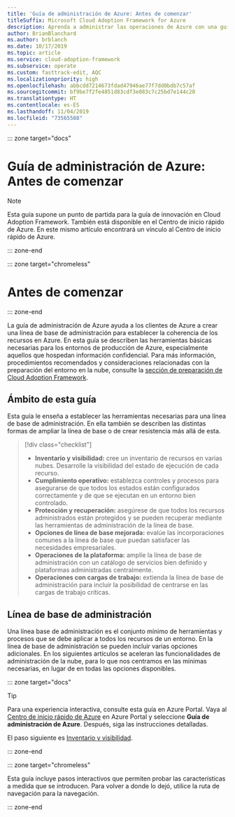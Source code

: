 ```yaml
---
title: 'Guía de administración de Azure: Antes de comenzar'
titleSuffix: Microsoft Cloud Adoption Framework for Azure
description: Aprenda a administrar las operaciones de Azure con una guía detallada.
author: BrianBlanchard
ms.author: brblanch
ms.date: 10/17/2019
ms.topic: article
ms.service: cloud-adoption-framework
ms.subservice: operate
ms.custom: fasttrack-edit, AQC
ms.localizationpriority: high
ms.openlocfilehash: abbcdd7214673fdad47946ae77f7dd0bdb7c57af
ms.sourcegitcommit: bf9be7f2fe4851d83cdf3e083c7c25bd7e144c20
ms.translationtype: HT
ms.contentlocale: es-ES
ms.lasthandoff: 11/04/2019
ms.locfileid: "73565508"
---
```

::: zone target="docs"

# <a name="azure-management-guide-before-you-start"></a>Guía de administración de Azure: Antes de comenzar

> [!NOTE]
> Esta guía supone un punto de partida para la guía de innovación en Cloud Adoption Framework. También está disponible en el Centro de inicio rápido de Azure. En este mismo artículo encontrará un vínculo al Centro de inicio rápido de Azure.

::: zone-end

::: zone target="chromeless"

# <a name="before-you-start"></a>Antes de comenzar

::: zone-end

La guía de administración de Azure ayuda a los clientes de Azure a crear una línea de base de administración para establecer la coherencia de los recursos en Azure. En esta guía se describen las herramientas básicas necesarias para los entornos de producción de Azure, especialmente aquellos que hospedan información confidencial. Para más información, procedimientos recomendados y consideraciones relacionadas con la preparación del entorno en la nube, consulte la [sección de preparación de Cloud Adoption Framework](../index.md).

## <a name="scope-of-this-guide"></a>Ámbito de esta guía

Esta guía le enseña a establecer las herramientas necesarias para una línea de base de administración. En ella también se describen las distintas formas de ampliar la línea de base o de crear resistencia más allá de esta.

> [!div class="checklist"]
>
> - **Inventario y visibilidad:** cree un inventario de recursos en varias nubes. Desarrolle la visibilidad del estado de ejecución de cada recurso.
> - **Cumplimiento operativo:** establezca controles y procesos para asegurarse de que todos los estados están configurados correctamente y de que se ejecutan en un entorno bien controlado.
> - **Protección y recuperación:** asegúrese de que todos los recursos administrados están protegidos y se pueden recuperar mediante las herramientas de administración de la línea de base.
> - **Opciones de línea de base mejorada:** evalúe las incorporaciones comunes a la línea de base que puedan satisfacer las necesidades empresariales.
> - **Operaciones de la plataforma:** amplíe la línea de base de administración con un catálogo de servicios bien definido y plataformas administradas centralmente.
> - **Operaciones con cargas de trabajo:** extienda la línea de base de administración para incluir la posibilidad de centrarse en las cargas de trabajo críticas.

## <a name="management-baseline"></a>Línea de base de administración

Una línea base de administración es el conjunto mínimo de herramientas y procesos que se debe aplicar a todos los recursos de un entorno. En la línea de base de administración se pueden incluir varias opciones adicionales. En los siguientes artículos se aceleran las funcionalidades de administración de la nube, para lo que nos centramos en las mínimas necesarias, en lugar de en todas las opciones disponibles.

::: zone target="docs"

> [!TIP]
> Para una experiencia interactiva, consulte esta guía en Azure Portal. Vaya al [Centro de inicio rápido de Azure](https://portal.azure.com/?feature.quickstart=true#blade/Microsoft_Azure_Resources/QuickstartCenterBlade) en Azure Portal y seleccione **Guía de administración de Azure**. Después, siga las instrucciones detalladas.

El paso siguiente es [Inventario y visibilidad](./inventory.md).

::: zone-end

::: zone target="chromeless"

Esta guía incluye pasos interactivos que permiten probar las características a medida que se introducen. Para volver a donde lo dejó, utilice la ruta de navegación para la navegación.

::: zone-end
